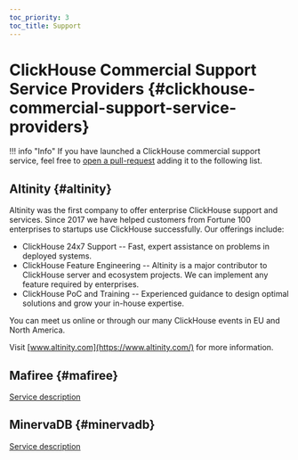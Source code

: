 ```yaml
---
toc_priority: 3
toc_title: Support
---
```


# ClickHouse Commercial Support Service Providers {#clickhouse-commercial-support-service-providers}

!!! info "Info"
    If you have launched a ClickHouse commercial support service, feel free to [open a pull-request](https://github.com/ClickHouse/ClickHouse/edit/master/docs/en/commercial/support.md) adding it to the following list.

## Altinity {#altinity}

Altinity was the first company to offer enterprise ClickHouse support and services. Since 2017 we have helped customers from Fortune 100 enterprises to startups use ClickHouse successfully. Our offerings include:
* ClickHouse 24x7 Support -- Fast, expert assistance on problems in deployed systems.
* ClickHouse Feature Engineering -- Altinity is a major contributor to ClickHouse server and ecosystem projects.  We can implement any feature required by enterprises.
* ClickHouse PoC and Training -- Experienced guidance to design optimal solutions and grow your in-house expertise.

You can meet us online or through our many ClickHouse events in EU and North America. 

Visit [www.altinity.com](https://www.altinity.com/) for more information.

## Mafiree {#mafiree}

[Service description](http://mafiree.com/clickhouse-analytics-services.php)

## MinervaDB {#minervadb}

[Service description](https://minervadb.com/index.php/clickhouse-consulting-and-support-by-minervadb/)
